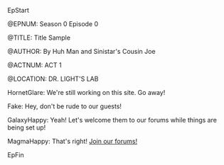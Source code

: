 

EpStart

@EPNUM: Season 0 Episode 0

@TITLE: Title Sample

@AUTHOR: By Huh Man and Sinistar's Cousin Joe

@ACTNUM: ACT 1

@LOCATION: DR. LIGHT'S LAB

HornetGlare: We're still working on this site. Go away!

Fake: Hey, don't be rude to our guests!

GalaxyHappy: Yeah! Let's welcome them to our forums while things are being set up!

MagmaHappy: That's right! [Join our forums!](http://cyborgresistance.proboards.com/)

EpFin

<script src="{{ '/assets/js/EpFormatter.js' | relative_url }}"></script>